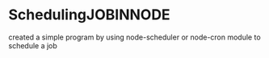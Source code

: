 # SchedulingJOBINNODE
created a simple program by using node-scheduler or node-cron module to schedule a job

